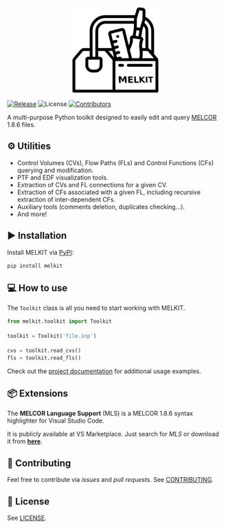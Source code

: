 
<p align="center">
    <img src="./img/logo.png" alt="logo" width="200"/>
</p>


[![Release](https://badgen.net/github/release/manjavacas/melkit)]() ![License](https://img.shields.io/badge/license-GPLv3-blue) [![Contributors](https://badgen.net/github/contributors/manjavacas/melkit)]() 
<!--- [![Documentation Status](https://readthedocs.org/projects/melkit/badge/?version=latest)](https://melkit.readthedocs.io/en/latest/?badge=latest)
-->

A multi-purpose Python toolkit designed to easily edit and query [MELCOR](https://melcor.sandia.gov/) 1.8.6 files.

## ⚙️ Utilities

- Control Volumes (CVs), Flow Paths (FLs) and Control Functions (CFs) querying and modification.
- PTF and EDF visualization tools.
- Extraction of CVs and FL connections for a given CV.
- Extraction of CFs associated with a given FL, including recursive extraction of inter-dependent CFs.
- Auxiliary tools (comments deletion, duplicates checking...).
- And more!

## ▶️ Installation

Install MELKIT via [PyPI](https://pypi.org/project/melkit/):

```bash
pip install melkit
```

## 💻 How to use

The `Toolkit` class is all you need to start working with MELKIT.

```python
from melkit.toolkit import Toolkit

toolkit = Toolkit('file.inp')

cvs = toolkit.read_cvs()
fls = toolkit.read_fls()
```

Check out the [project documentation](https://melkit.readthedocs.io/en/latest/) for additional usage examples.

## 📦 Extensions

The **MELCOR Language Support** (MLS) is a MELCOR 1.8.6 syntax highlighter for Visual Studio Code.

It is publicly available at VS Marketplace. Just search for *MLS* or download it from [**here**](https://marketplace.visualstudio.com/items?itemName=manjavacas.mls).

## 👐 Contributing

Feel free to contribute via _issues_ and _pull requests_. See [CONTRIBUTING](./CONTRIBUTING.md).

## 📃 License 

See [LICENSE](./LICENSE).
